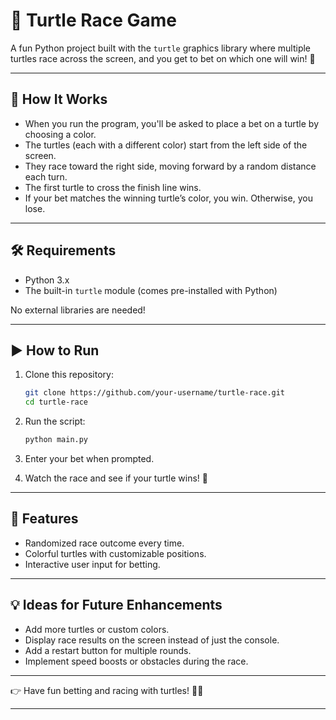 # 🐢 Turtle Race Game

A fun Python project built with the `turtle` graphics library where multiple turtles race across the screen, and you get to bet on which one will win! 🎉

---

## 🚀 How It Works

* When you run the program, you'll be asked to place a bet on a turtle by choosing a color.
* The turtles (each with a different color) start from the left side of the screen.
* They race toward the right side, moving forward by a random distance each turn.
* The first turtle to cross the finish line wins.
* If your bet matches the winning turtle’s color, you win. Otherwise, you lose.

---


## 🛠️ Requirements

* Python 3.x
* The built-in `turtle` module (comes pre-installed with Python)

No external libraries are needed!

---

## ▶️ How to Run

1. Clone this repository:

   ```bash
   git clone https://github.com/your-username/turtle-race.git
   cd turtle-race
   ```
2. Run the script:

   ```bash
   python main.py
   ```
3. Enter your bet when prompted.
4. Watch the race and see if your turtle wins! 🏁

---

## 🎨 Features

* Randomized race outcome every time.
* Colorful turtles with customizable positions.
* Interactive user input for betting.

---

## 💡 Ideas for Future Enhancements

* Add more turtles or custom colors.
* Display race results on the screen instead of just the console.
* Add a restart button for multiple rounds.
* Implement speed boosts or obstacles during the race.

---

👉 Have fun betting and racing with turtles! 🐢💨

---
